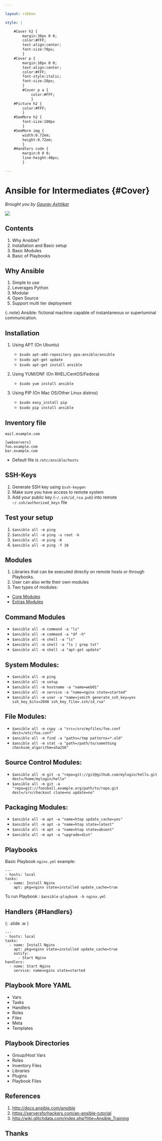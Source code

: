 ```yaml
---

layout: ribbon

style: |

    #Cover h2 {
        margin:30px 0 0;
        color:#FFF;
        text-align:center;
        font-size:70px;
        }
    #Cover p {
        margin:10px 0 0;
        text-align:center;
        color:#FFF;
        font-style:italic;
        font-size:20px;
        }
        #Cover p a {
            color:#FFF;
            }
    #Picture h2 {
        color:#FFF;
        }
    #SeeMore h2 {
        font-size:100px
        }
    #SeeMore img {
        width:0.72em;
        height:0.72em;
        }
    #Handlers code {
        margin:0 0 0;
        line-height:40px;
        }

---
```


# Ansible for Intermediates {#Cover}

*Brought you by [Gaurav Ashtikar](http://gau1991.me/)*

![](pictures/cover.jpg)
<!-- photo by WikiPedia, https://en.wikipedia.org/wiki/Server_%28computing%29#/media/File:Wikimedia_Foundation_Servers-8055_35.jpg CC BY-SA 3.0 -->


## Contents

1. Why Ansible?
2. Installation and Basic setup
3. Basic Modules
4. Basic of Playbooks

## Why Ansible

1. Simple to use
2. Leverages Python
3. Modular
4. Open Source
5. Support multi tier deployment

{:.note}
Ansible: fictional machine capable of instantaneous or superluminal communication.
<!-- Courtesy: Wikipedia -->

## Installation

1. Using APT (On Ubuntu)
    - `$sudo apt-add-repository ppa:ansible/ansible`
    - `$sudo apt-get update`
    - `$sudo apt-get install ansible`

2. Using YUM/DNF (On RHEL/CentOS/Fedora)
    - `$sudo yum install ansible`

3. Using PIP (On Mac OS/Other Linux distros)
    - `$sudo easy_install pip`
    - `$sudo pip install ansible`

## Inventory file

    mail.example.com

    [webservers]
    foo.example.com
    bar.example.com

- Default file is `/etc/ansible/hosts`

## SSH-Keys

1. Generate SSH key using `$ssh-keygen`
2. Make sure you have access to remote system
3. Add your public key (`~/.ssh/id_rsa.pub`) into remote `~/.ssh/authorized_keys` file


## Test your setup

1. `$ansible all -m ping`
3. `$ansible all -m ping -u root -k`
4. `$ansible all -m ping -K`
5. `$ansible all -m ping -f 10`

## Modules

1. Libraries that can be executed directly on remote hosts or through Playbooks.
2. User can also write their own modules
3. Two types of modules:
  - [Core Modules](https://github.com/ansible/ansible-modules-core)
  - [Extras Modules](https://github.com/ansible/ansible-modules-extras)

## Command Modules
  - `$ansible all -m command -a "ls"`
  - `$ansible all -m command -a "df -h"`
  - `$ansible all -m shell -a "ls"`
  - `$ansible all -m shell -a "ls | grep txt"`
  - `$ansible all -m shell -a "apt-get update"`

## System Modules:
  - `$ansible all -m ping`
  - `$ansible all -m setup`
  - `$ansible all -m hostname -a "name=web01"`
  - `$ansible all -m service -a "name=nginx state=started"`
  - `$ansible all -m user -a "name=jsmith generate_ssh_key=yes ssh_key_bits=2048 ssh_key_file=.ssh/id_rsa"`


## File Modules:
  - `$ansible all -m copy -a "src=/srv/myfiles/foo.conf dest=/etc/foo.conf"`
  - `$ansible all -m find -a "paths=/tmp patterns=*.old"`
  - `$ansible all -m stat -a "path=/path/to/something checksum_algorithm=sha256"`


## Source Control Modules:
  - `$ansible all -m git -a "repo=git://git@github.com/mylogin/hello.git dest=/home/mylogin/hello"`
  - `$ansible all -m git -a "repo=git://foosball.example.org/path/to/repo.git dest=/srv/checkout clone=no update=no"`


## Packaging Modules:
  - `$ansible all -m apt -a "name=htop update_cache=yes"`
  - `$ansible all -m apt -a "name=htop state=latest"`
  - `$ansible all -m apt -a "name=htop state=absent"`
  - `$ansible all -m apt -a "upgrade=dist"`

## Playbooks

Basic Playbook `nginx.yml` example:

    ---
    - hosts: local
    tasks:
      - name: Install Nginx
        apt: pkg=nginx state=installed update_cache=true

To run Playbook : `$ansible-playbook -b nginx.yml`

## Handlers {#Handlers}
{: .slide .w }

    ---
    - hosts: local
    tasks:
      - name: Install Nginx
        apt: pkg=nginx state=installed update_cache=true
        notify:
          - Start Nginx
    handlers:
      - name: Start Nginx
        service: name=nginx state=started

## Playbook More YAML

 - Vars
 - Tasks
 - Handlers
 - Roles
 - Files
 - Meta
 - Templates

## Playbook Directories

 - Group/Host Vars
 - Roles
 - Inventory Files
 - Libraries
 - Plugins
 - Playbook Files


## References

1. http://docs.ansible.com/ansible
2. https://serversforhackers.com/an-ansible-tutorial
3. http://wiki.glitchdata.com/index.php?title=Ansible_Training

## **Thanks**

